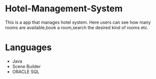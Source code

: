 # Hotel-Management-System
This is a app that manages hotel system. Here users can see how many rooms are available,book a room,search the desired kind of rooms etc.
<div>
  <h1>Languages</h1>
  <ul>
    <li>Java</li>
    <li>Scene Builder</li>
    <li>ORACLE SQL</li>
  </ul>
  </div>
